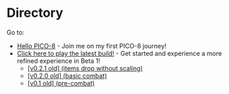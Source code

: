 # Directory

Go to:
- [Hello PICO-8](./hellopico8.md) - Join me on my first PICO-8 journey!
- [Click here to play the latest build!](./game/ac_beta_1.html) - Get started and experience a more refined experience in Beta 1!
   - [[v0.2.1 old] (items drop without scaling)](./game/ac_v_0_2.html)
   - [[v0.2.0 old] (basic combat)](./game/combat_update.html)
   - [[v0.1 old] (pre-combat)](./game/apocalypse_couriers.html)